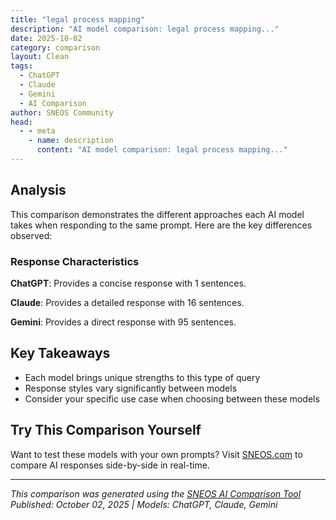 ```yaml
---
title: "legal process mapping"
description: "AI model comparison: legal process mapping..."
date: 2025-10-02
category: comparison
layout: Clean
tags:
  - ChatGPT
  - Claude
  - Gemini
  - AI Comparison
author: SNEOS Community
head:
  - - meta
    - name: description
      content: "AI model comparison: legal process mapping..."
---
```


<ChatComparison
  title="legal process mapping"
  prompt="legal process mapping"
  :responses='{"ChatGPT": "Legal process mapping is a visual representation of the various steps involved in a legal process or workflow. It helps legal professionals understand, analyze, and improve the efficiency of their work by identifying bottlenecks, redundancies, and opportunities for improvement. Here’s a breakdown of key aspects related to legal process mapping:\n\n### 1. **Objectives of Legal Process Mapping**\n- **Clarification of Processes:** To gain a clear understanding of current workflows and how different legal tasks interconnect.\n- **Efficiency Improvement:** To identify and eliminate unnecessary steps in a process, streamlining operations.\n- **Standardization:** To create standardized processes for consistency in handling legal matters.\n- **Training and Onboarding:** To provide a visual aid for training new legal professionals in standard operating procedures.\n- **Compliance and Risk Management:** To ensure that processes comply with legal regulations and identify risk factors.\n\n### 2. **Steps in Legal Process Mapping**\n1. **Define the Scope:** Identify which legal process you want to map (e.g., contract drafting, litigation process, compliance checks).\n2. **Gather Information:** Collect data and insights from stakeholders involved in the process, including attorneys, paralegals, and support staff.\n3. **Identify Stakeholders:** Determine who is involved in the process and their responsibilities.\n4. **List Tasks and Activities:** Outline every step, action, and decision point within the process.\n5. **Choose a Mapping Tool:** Select a method or software for creating the map (e.g., flowcharts, swim lane diagrams, specialized software like Lucidchart or Visual Paradigm).\n6. **Create the Map:** Visualize the process, indicating the sequence of tasks, decision points, duration, and responsible parties.\n7. **Analyze the Map:** Identify inefficiencies, potential risks, and areas for improvement.\n8. **Iterate and Optimize:** Make necessary adjustments based on feedback and analysis, and implement improvements.\n9. **Document and Share:** Ensure the final process map is documented and shared with stakeholders for reference and use.\n\n### 3. **Common Legal Processes to Map**\n- **Contract Lifecycle Management:** From negotiation to execution and management.\n- **Litigation Process:** Filing a case, discovery, trial, and resolution.\n- **Regulatory Compliance:** Steps to ensure compliance with legal regulations and standards.\n- **Client Intake Process:** Initial consultation to onboarding.\n\n### 4. **Tools for Legal Process Mapping**\n- **Flowchart Software:** Lucidchart, Visio, or SmartDraw for creating visual diagrams.\n- **Project Management Tools:** Tools like Asana or Trello can help manage legal tasks.\n- **Business Process Management (BPM) Tools:** Software like Bizagi or Signavio designed specifically for process mapping.\n\n### 5. **Benefits of Legal Process Mapping**\n- Enhanced clarity and communication among team members.\n- Improved turnaround times and service delivery.\n- Increased compliance and risk mitigation.\n- Better allocation of resources and personnel.\n\n### 6. **Challenges**\n- Resistance to change from team members accustomed to existing processes.\n- Difficulty in accurately capturing all nuances of complex legal processes.\n- Time and resource investment required to create and maintain process maps.\n\nBy employing legal process mapping, organizations can transform their legal workflows, leading to improved productivity, better client service, and enhanced compliance with legal requirements.", "Claude": "# Legal Process Mapping: A Comprehensive Guide\n\n## What is Legal Process Mapping?\n\nLegal process mapping is the systematic documentation and visualization of legal workflows, procedures, and decision-making processes within organizations. It creates a clear, visual representation of how legal work flows from start to finish.\n\n## Key Benefits\n\n### \uD83D\uDCCA **Efficiency \u0026 Clarity**\n- Identifies bottlenecks and redundancies\n- Standardizes procedures across teams\n- Reduces time spent on routine tasks\n- Improves resource allocation\n\n### \u2696\uFE0F **Risk Management**\n- Ensures compliance requirements are met\n- Identifies potential failure points\n- Creates accountability checkpoints\n- Documents audit trails\n\n### \uD83D\uDCB0 **Cost Control**\n- Tracks time and resources spent on processes\n- Identifies opportunities for automation\n- Reduces external counsel dependency\n- Improves budget forecasting\n\n## Common Legal Processes to Map\n\n### **Contract Management**\n- Contract drafting \u2192 Review \u2192 Negotiation \u2192 Approval \u2192 Execution \u2192 Storage\n\n### **Litigation Management**\n- Case intake \u2192 Research \u2192 Discovery \u2192 Motion practice \u2192 Settlement/Trial \u2192 Appeals\n\n### **Compliance Monitoring**\n- Regulatory tracking \u2192 Assessment \u2192 Implementation \u2192 Training \u2192 Monitoring \u2192 Reporting\n\n### **Corporate Governance**\n- Board meetings \u2192 Documentation \u2192 Regulatory filings \u2192 Stakeholder communications\n\n## Mapping Methodology\n\n### 1. **Process Identification**\n- Define scope and boundaries\n- Identify stakeholders\n- Gather current state information\n\n### 2. **Documentation**\n- Map current workflow (\u0022as-is\u0022)\n- Identify decision points\n- Note required approvals and sign-offs\n- Document timelines and deadlines\n\n### 3. **Analysis**\n- Identify pain points and inefficiencies\n- Assess risk areas\n- Evaluate resource requirements\n- Consider technology opportunities\n\n### 4. **Optimization**\n- Design improved workflow (\u0022to-be\u0022)\n- Implement changes\n- Train stakeholders\n- Monitor and refine\n\n## Mapping Tools \u0026 Techniques\n\n### **Visual Tools**\n- **Flowcharts**: Simple linear processes\n- **Swimlane diagrams**: Multi-department processes\n- **BPMN diagrams**: Complex business processes\n- **Value stream maps**: End-to-end process analysis\n\n### **Software Options**\n- Microsoft Visio\n- Lucidchart\n- Process Street\n- Legal-specific platforms (e.g., SimpleLegal, ContractWorks)\n\n## Best Practices\n\n### \u2705 **Do:**\n- Involve all stakeholders in mapping exercises\n- Start with high-impact, high-frequency processes\n- Use consistent symbols and terminology\n- Regular review and updates\n- Include compliance checkpoints\n- Document exceptions and escalation procedures\n\n### \u274C **Avoid:**\n- Over-complicating simple processes\n- Mapping in isolation without stakeholder input\n- Neglecting to update maps when processes change\n- Ignoring technology integration opportunities\n\n## Implementation Framework\n\n### **Phase 1: Assessment** (2-4 weeks)\n- Inventory existing processes\n- Prioritize mapping opportunities\n- Assemble project team\n\n### **Phase 2: Mapping** (4-8 weeks)\n- Create current state maps\n- Conduct stakeholder interviews\n- Identify improvement opportunities\n\n### **Phase 3: Optimization** (6-12 weeks)\n- Design future state processes\n- Develop implementation plan\n- Create training materials\n\n### **Phase 4: Implementation** (Ongoing)\n- Roll out new processes\n- Monitor performance metrics\n- Continuously improve\n\n## Measuring Success\n\n### **Key Performance Indicators**\n- Process completion time\n- Error rates\n- Cost per process\n- Stakeholder satisfaction\n- Compliance metrics\n- Automation percentage\n\n---\n\n## Getting Started\n\n1. **Choose a pilot process** (start small)\n2. **Assemble your team** (include process participants)\n3. **Document the current state** (map what actually happens)\n4. **Identify quick wins** (low-effort, high-impact improvements)\n5. **Plan your improvements** (design the future state)\n6. **Implement and measure** (track results and refine)\n\nWould you like me to elaborate on any specific aspect of legal process mapping or help you with mapping a particular legal process?", "Gemini": "Legal process mapping is the visual representation of the steps involved in a legal process, from initiation to completion. It\u0027s a powerful tool used by legal professionals to analyze, streamline, and improve the efficiency and effectiveness of their operations.\n\nHere\u0027s a breakdown of what you should know about legal process mapping:\n\n**What is Legal Process Mapping?**\n\n* **Visual Representation:** It uses diagrams, flowcharts, or other visual formats to illustrate the sequence of tasks, decision points, and actors involved in a legal process.\n* **End-to-End View:** It covers the entire process, starting from the initial trigger (e.g., receiving a new case, responding to a subpoena) to the final outcome (e.g., case resolution, completed investigation).\n* **Process Analysis Tool:** It\u0027s not just about drawing a picture; it\u0027s about analyzing the process to identify bottlenecks, inefficiencies, redundancies, and areas for improvement.\n* **Collaborative Exercise:** Ideally, it involves input from all stakeholders involved in the process, ensuring a comprehensive and accurate representation.\n\n**Why is Legal Process Mapping Important?**\n\n* **Improved Efficiency:** By visualizing the process, you can identify and eliminate unnecessary steps, leading to faster turnaround times and reduced costs.\n* **Enhanced Clarity:** It provides a clear and consistent understanding of roles and responsibilities, minimizing confusion and errors.\n* **Standardization:** It helps to standardize processes, ensuring consistency in how work is performed and reducing variability.\n* **Risk Management:** It can help identify potential risks and compliance issues within the process.\n* **Better Training:** Process maps serve as excellent training materials for new employees, providing a clear overview of how things work.\n* **Automation Opportunities:** It can reveal opportunities for automation, freeing up legal professionals to focus on higher-value tasks.\n* **Data-Driven Decision-Making:** By understanding the process steps, you can better track key metrics and use data to make informed decisions about process improvements.\n* **Improved Client Satisfaction:** Faster turnaround times, reduced errors, and more consistent service delivery can lead to happier clients.\n\n**Key Elements of a Legal Process Map:**\n\n* **Start and End Points:** Clearly defined beginnings and endings of the process.\n* **Tasks/Activities:** Specific actions performed within the process (e.g., \u0022Review documents,\u0022 \u0022Draft complaint,\u0022 \u0022File motion\u0022). These are typically represented as rectangles or boxes.\n* **Decision Points:** Points where a decision needs to be made that affects the flow of the process (e.g., \u0022Is this a valid claim?\u0022). Represented as diamonds.\n* **Actors/Roles:** The individuals or teams responsible for performing each task (e.g., \u0022Paralegal,\u0022 \u0022Associate Attorney,\u0022 \u0022Partner\u0022).\n* **Inputs:** The materials, information, or resources required to perform each task (e.g., \u0022Client documents,\u0022 \u0022Legal research,\u0022 \u0022Court rules\u0022).\n* **Outputs:** The results of each task (e.g., \u0022Draft complaint,\u0022 \u0022Memo of law,\u0022 \u0022Filed motion\u0022).\n* **Flowlines/Arrows:** Lines connecting the elements to show the sequence of steps.\n* **Swimlanes (Optional):** Horizontal or vertical sections that group tasks by role or department, providing a clearer picture of responsibilities.\n* **Metrics (Optional):** Key performance indicators (KPIs) or metrics associated with each step, allowing for performance monitoring. (e.g., Time to complete, Error rate)\n\n**Types of Legal Process Maps:**\n\n* **High-Level Process Map:** Provides a general overview of the process, focusing on the main steps.\n* **Detailed Process Map:** Breaks down each step into more granular detail, showing all the sub-tasks and decision points.\n* **Swimlane Process Map:** Organizes the process by roles or departments, highlighting responsibilities.\n* **\u0022As-Is\u0022 Process Map:** Represents the current state of the process, documenting how things are actually done.\n* **\u0022To-Be\u0022 Process Map:** Represents the desired future state of the process, showing how it should be done after improvements are implemented.\n* **Value Stream Map:** Focuses on identifying value-added and non-value-added activities to optimize the process.\n\n**Steps to Create a Legal Process Map:**\n\n1. **Define the Scope:** Clearly define the process you want to map (e.g., \u0022Client Intake Process,\u0022 \u0022Discovery Process,\u0022 \u0022Contract Review Process\u0022).\n2. **Gather a Team:** Assemble a team of stakeholders who are involved in the process and have valuable insights.\n3. **Document the \u0022As-Is\u0022 Process:** Map out the current state of the process, step by step. Talk to the people who actually perform the work. Don\u0027t assume you know how it\u0027s done.\n4. **Analyze the Process:** Identify bottlenecks, inefficiencies, redundancies, and potential risks. Look for opportunities to streamline the process and eliminate waste.\n5. **Design the \u0022To-Be\u0022 Process:** Create a map of the improved process, incorporating the changes identified in the analysis.\n6. **Implement the Changes:** Put the new process into practice, providing training and support to employees.\n7. **Monitor and Measure:** Track key metrics to assess the effectiveness of the changes and make further adjustments as needed.\n8. **Iterate:** Process mapping and improvement isn\u0027t a one-time activity. Regularly review and update the process maps to ensure they remain accurate and effective.\n\n**Tools for Legal Process Mapping:**\n\n* **Basic Tools:**\n * **Whiteboards and Markers:** Simple and effective for brainstorming and initial mapping.\n * **Paper and Pencil:** Another low-tech option for creating initial drafts.\n * **Microsoft Word or PowerPoint:** Can be used to create basic flowcharts and diagrams.\n* **Specialized Software:**\n * **Microsoft Visio:** Popular diagramming tool with a wide range of templates and shapes.\n * **Lucidchart:** Cloud-based diagramming tool with collaborative features.\n * **Draw.io:** Free, open-source diagramming tool.\n * **Bizagi Modeler:** Free tool specifically designed for business process modeling.\n * **Kissflow:** Low-code platform for workflow automation that includes process mapping capabilities.\n\n**Tips for Effective Legal Process Mapping:**\n\n* **Keep it Simple:** Use clear and concise language, avoiding jargon.\n* **Use Standard Symbols:** Follow established flowchart conventions for consistency.\n* **Involve the Right People:** Ensure that all stakeholders are represented in the mapping process.\n* **Focus on Accuracy:** Make sure the map accurately reflects the actual process.\n* **Be Objective:** Don\u0027t be afraid to challenge assumptions and question the status quo.\n* **Communicate Clearly:** Share the process maps with all stakeholders and solicit feedback.\n* **Regularly Review and Update:** Keep the process maps current and relevant as the process evolves.\n* **Start Small:** Don\u0027t try to map everything at once. Begin with a manageable process and gradually expand your efforts.\n* **Use the Maps:** The most beautiful process map in the world is useless if it\u0027s sitting in a drawer (or a shared drive) and not being used for analysis and improvement.\n\n**Examples of Legal Processes that Can be Mapped:**\n\n* Client Intake\n* Conflict Check\n* Case Opening\n* Discovery Process (e.g., Document Review, Interrogatories)\n* Contract Drafting and Review\n* Legal Research\n* Motion Practice\n* Trial Preparation\n* Invoice Generation and Payment\n* Records Management\n* Responding to a Subpoena\n* E-Discovery Workflow\n\nBy implementing legal process mapping, legal professionals can gain a deeper understanding of their operations, improve efficiency, reduce costs, and deliver better service to their clients. It\u0027s a valuable tool for any law firm or legal department looking to optimize its performance.\n"}' 
  published-date="03:10"
/>

## Analysis

This comparison demonstrates the different approaches each AI model takes when responding to the same prompt. Here are the key differences observed:

### Response Characteristics

**ChatGPT**: Provides a concise response with 1 sentences. 

**Claude**: Provides a detailed response with 16 sentences. 

**Gemini**: Provides a direct response with 95 sentences. 

## Key Takeaways

- Each model brings unique strengths to this type of query
- Response styles vary significantly between models
- Consider your specific use case when choosing between these models

## Try This Comparison Yourself

Want to test these models with your own prompts? Visit [SNEOS.com](https://sneos.com) to compare AI responses side-by-side in real-time.

---

*This comparison was generated using the [SNEOS AI Comparison Tool](https://sneos.com)*
*Published: October 02, 2025 | Models: ChatGPT, Claude, Gemini*
